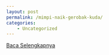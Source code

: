 ```yaml
---
layout: post
permalink: /mimpi-naik-gerobak-kuda/
categories:
    - Uncategorized
---
```


[Baca Selengkapnya](/08)